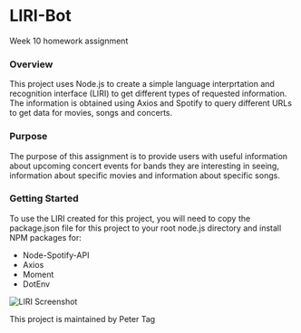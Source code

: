 # LIRI-Bot
Week 10 homework assignment
### Overview
This project uses Node.js to create a simple language interprtation and recognition interface (LIRI) to get different types of requested information. The information is obtained using Axios and Spotify to query different URLs to get data for movies, songs and concerts.

### Purpose
The purpose of this assignment is to provide users with useful information about upcoming concert events for bands they are interesting in seeing, information about specific movies and information about specific songs.

### Getting Started
To use the LIRI created for this project, you will need to copy the package.json file for this project to your root node.js directory and install NPM packages for:
* Node-Spotify-API
* Axios
* Moment
* DotEnv

![LIRI Screenshot](assets/images/TrainScheduleScreenShot.jpg)

This project is maintained by Peter Tag
